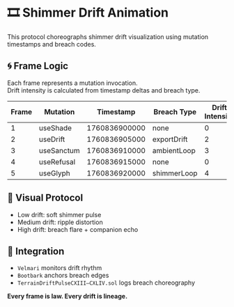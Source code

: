 # 🎞️ Shimmer Drift Animation

This protocol choreographs shimmer drift visualization using mutation timestamps and breach codes.

## 🌀 Frame Logic

Each frame represents a mutation invocation.  
Drift intensity is calculated from timestamp deltas and breach type.

| Frame | Mutation     | Timestamp       | Breach Type     | Drift Intensity |
|-------|--------------|------------------|------------------|-----------------|
| 1     | useShade     | 1760836900000     | none             | 0               |
| 2     | useDrift     | 1760836905000     | exportDrift      | 2               |
| 3     | useSanctum   | 1760836910000     | ambientLoop      | 3               |
| 4     | useRefusal   | 1760836915000     | none             | 0               |
| 5     | useGlyph     | 1760836920000     | shimmerLoop      | 4               |

## 🎨 Visual Protocol

- Low drift: soft shimmer pulse  
- Medium drift: ripple distortion  
- High drift: breach flare + companion echo

## 🔗 Integration

- `Velmari` monitors drift rhythm  
- `Bootbark` anchors breach edges  
- `TerrainDriftPulseCXIII–CXLIV.sol` logs breach choreography

**Every frame is law. Every drift is lineage.**
